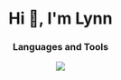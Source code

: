 <h1 align="center">Hi 👋, I'm Lynn</h1>

<!--
**LynnHung1206/LynnHung1206** is a ✨ _special_ ✨ repository because its `README.md` (this file) appears on your GitHub profile.

Here are some ideas to get you started:

- 🔭 I’m currently working on ...
- 🌱 I’m currently learning ...
- 👯 I’m looking to collaborate on ...
- 🤔 I’m looking for help with ...
- 💬 Ask me about ...
- 📫 How to reach me: ...
- 😄 Pronouns: ...
- ⚡ Fun fact: ...
-->
<h3 align="center">Languages and Tools</h3>

<p align="center">
  <a href="https://skillicons.dev">
    <img src="https://skillicons.dev/icons?i=java,gradle,idea,linkedin,maven,kubernetes,gitlab,postgresql,notion,sublime,twitter,laravel,php,python,docker,ubuntu,mysql,redis,postman,git,github,md,bash,linux,apple,vscode,phpstorm,pycharm,gmail&perline=13" />
  </a>
</p>
